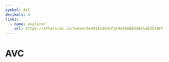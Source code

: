 ```yaml
---
symbol: AVC
decimals: 4
links:
  - name: explorer
    url: https://etherscan.io/token/0x491614641F2e9456AB8d4B41a83534B71C4c4f85
---
```


# AVC
